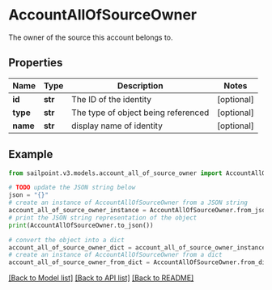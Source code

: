 # AccountAllOfSourceOwner

The owner of the source this account belongs to.

## Properties

Name | Type | Description | Notes
------------ | ------------- | ------------- | -------------
**id** | **str** | The ID of the identity | [optional] 
**type** | **str** | The type of object being referenced | [optional] 
**name** | **str** | display name of identity | [optional] 

## Example

```python
from sailpoint.v3.models.account_all_of_source_owner import AccountAllOfSourceOwner

# TODO update the JSON string below
json = "{}"
# create an instance of AccountAllOfSourceOwner from a JSON string
account_all_of_source_owner_instance = AccountAllOfSourceOwner.from_json(json)
# print the JSON string representation of the object
print(AccountAllOfSourceOwner.to_json())

# convert the object into a dict
account_all_of_source_owner_dict = account_all_of_source_owner_instance.to_dict()
# create an instance of AccountAllOfSourceOwner from a dict
account_all_of_source_owner_from_dict = AccountAllOfSourceOwner.from_dict(account_all_of_source_owner_dict)
```
[[Back to Model list]](../README.md#documentation-for-models) [[Back to API list]](../README.md#documentation-for-api-endpoints) [[Back to README]](../README.md)



